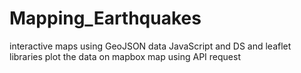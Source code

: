 # Mapping_Earthquakes
interactive maps using GeoJSON data
JavaScript and DS and leaflet libraries plot the data on mapbox map using API request
